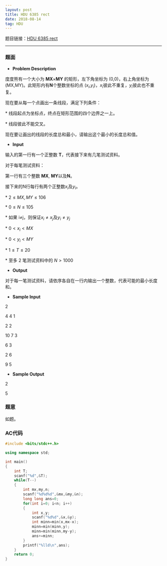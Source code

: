 ```yaml
---
layout: post
title: HDU 6385 rect
date: 2018-08-14 
tag: HDU
---
```


题目链接：[HDU 6385 rect](http://acm.hdu.edu.cn/showproblem.php?pid=6385)

-------------------
### 题面
* **Problem Description**

度度熊有一个大小为 **MX**×**MY** 的矩形，左下角坐标为 (0,0)，右上角坐标为 (MX,MY)。此矩形内有**N**个整数坐标的点 ($x_i$,$y_i$)，$x_i$彼此不重复，$y_i$彼此也不重复。

现在要从每一个点画出一条线段，满足下列条件：

\* 线段起点为坐标点，终点在矩形范围的四个边界之一上。

\* 线段彼此不能交叉。

现在要让画出的线段的长度总和最小，请输出这个最小的长度总和值。 

* **Input**

输入的第一行有一个正整数 **T**，代表接下来有几笔测试资料。

对于每笔测试资料：

第一行有三个整数 **MX**, **MY**以及**N**。

接下来的N行每行有两个正整数$x_i$及$y_i$。

\* $2≤MX,MY≤106$

\* $0≤N≤105$

\* 如果 i≠j，则保证$x_i≠x_j$及$y_i≠y_j$

\* $0<x_i<MX$

\* $0<y_i<MY$

\* $1≤T≤20$

\* 至多 2 笔测试资料中的 $N>1000$

* **Output**

对于每一笔测试资料，请依序各自在一行内输出一个整数，代表可能的最小长度和。

* **Sample Input**

2

4 4 1

2 2

10 7 3

6 3

2 6

9 5

* **Sample Output**

2

5

### 题意

如题。 

### AC代码
``` c++
#include <bits/stdc++.h>

using namespace std;

int main()
{
    int T;
    scanf("%d",&T);
    while(T--)
    {
        int mx,my,n;
        scanf("%d%d%d",&mx,&my,&n);
        long long ans=0;
        for(int i=0; i<n; i++)
        {
            int x,y;
            scanf("%d%d",&x,&y);
            int minn=min(x,mx-x);
            minn=min(minn,y);
            minn=min(minn,my-y);
            ans+=minn;
        }
        printf("%lld\n",ans);
    }
    return 0;
}
```
